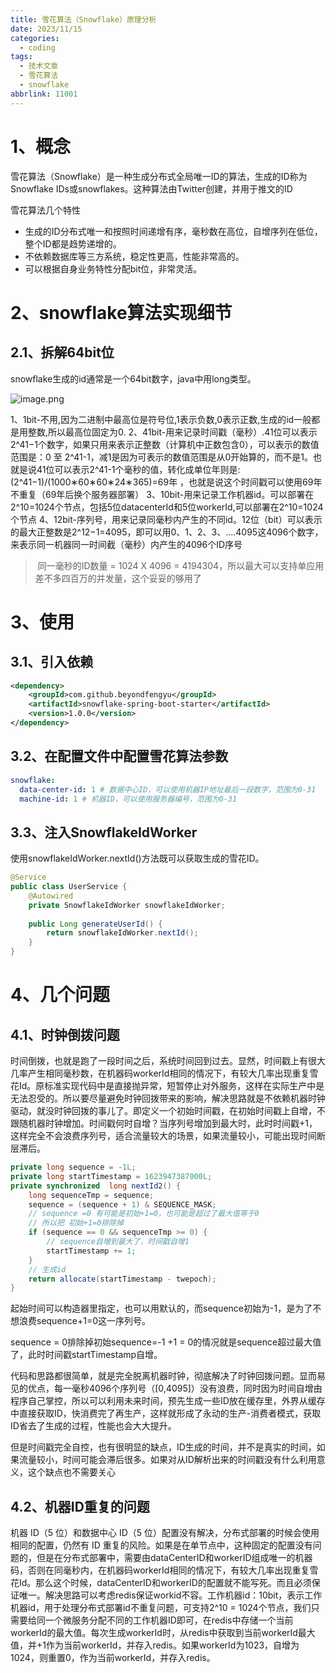 ```yaml
---
title: 雪花算法（Snowflake）原理分析
date: 2023/11/15
categories:
  - coding
tags:
  - 技术文章
  - 雪花算法
  - snowflake
abbrlink: 11001
---
```

# 1、概念

雪花算法（Snowflake）是一种生成分布式全局唯一ID的算法，生成的ID称为Snowflake IDs或snowflakes。这种算法由Twitter创建，并用于推文的ID

雪花算法几个特性

- 生成的ID分布式唯一和按照时间递增有序，毫秒数在高位，自增序列在低位，整个ID都是趋势递增的。
- 不依赖数据库等三方系统，稳定性更高，性能非常高的。
- 可以根据自身业务特性分配bit位，非常灵活。

# 2、snowflake算法实现细节

## 2.1、拆解64bit位

snowflake生成的id通常是一个64bit数字，java中用long类型。

![image.png](https://yancey-note-img.oss-cn-beijing.aliyuncs.com/202403031225315.png)


1、1bit-不用,因为二进制中最高位是符号位,1表示负数,0表示正数,生成的id一般都是用整数,所以最高位固定为0.
2、41bit-用来记录时间戳（毫秒）.41位可以表示2^41−1个数字，如果只用来表示正整数（计算机中正数包含0），可以表示的数值范围是：0 至 2^41-1，减1是因为可表示的数值范围是从0开始算的，而不是1。也就是说41位可以表示2^41-1个毫秒的值，转化成单位年则是:(2^41−1)/(1000∗60∗60∗24∗365)=69年 ，也就是说这个时间戳可以使用69年不重复（69年后换个服务器部署）
3、10bit-用来记录工作机器id。可以部署在2^10=1024个节点，包括5位datacenterId和5位workerId,可以部署在2^10=1024个节点
4、12bit-序列号，用来记录同毫秒内产生的不同id。12位（bit）可以表示的最大正整数是2^12−1=4095，即可以用0、1、2、3、....4095这4096个数字，来表示同一机器同一时间截（毫秒）内产生的4096个ID序号

> 同一毫秒的ID数量 = 1024 X 4096 = 4194304，所以最大可以支持单应用差不多四百万的并发量，这个妥妥的够用了


# 3、使用

## 3.1、引入依赖

```xml
<dependency>
    <groupId>com.github.beyondfengyu</groupId>
    <artifactId>snowflake-spring-boot-starter</artifactId>
    <version>1.0.0</version>
</dependency>

```

## 3.2、在配置文件中配置雪花算法参数

```yml
snowflake:
  data-center-id: 1 # 数据中心ID，可以使用机器IP地址最后一段数字，范围为0-31
  machine-id: 1 # 机器ID，可以使用服务器编号，范围为0-31
```

## 3.3、注入SnowflakeIdWorker

使用snowflakeIdWorker.nextId()方法既可以获取生成的雪花ID。

```java
@Service
public class UserService {
    @Autowired
    private SnowflakeIdWorker snowflakeIdWorker;
 
    public Long generateUserId() {
        return snowflakeIdWorker.nextId();
    }
}
```


# 4、几个问题

## 4.1、时钟倒拨问题

时间倒拨，也就是跑了一段时间之后，系统时间回到过去。显然，时间戳上有很大几率产生相同毫秒数，在机器码workerId相同的情况下，有较大几率出现重复雪花Id。原标准实现代码中是直接抛异常，短暂停止对外服务，这样在实际生产中是无法忍受的。所以要尽量避免时钟回拨带来的影响，解决思路就是不依赖机器时钟驱动，就没时钟回拨的事儿了。即定义一个初始时间戳，在初始时间戳上自增，不跟随机器时钟增加。时间戳何时自增？当序列号增加到最大时，此时时间戳+1，这样完全不会浪费序列号，适合流量较大的场景，如果流量较小，可能出现时间断层滞后。

```java
private long sequence = -1L;
private long startTimestamp = 1623947387000L;
private synchronized  long nextId2() {
    long sequenceTmp = sequence;
    sequence = (sequence + 1) & SEQUENCE_MASK;
    // sequence =0 有可能是初始+1=0，也可能是超过了最大值等于0
    // 所以把 初始+1=0排除掉
    if (sequence == 0 && sequenceTmp >= 0) {
        // sequence自增到最大了，时间戳自增1
        startTimestamp += 1;
    }
    // 生成id
    return allocate(startTimestamp - twepoch);
}
```

起始时间可以构造器里指定，也可以用默认的，而sequence初始为-1，是为了不想浪费sequence+1=0这一序列号。

sequence = 0排除掉初始sequence=-1 +1 = 0的情况就是sequence超过最大值了，此时时间戳startTimestamp自增。

代码和思路都很简单，就是完全脱离机器时钟，彻底解决了时钟回拨问题。显而易见的优点，每一毫秒4096个序列号（[0,4095]）没有浪费，同时因为时间自增由程序自己掌控，所以可以利用未来时间，预先生成一些ID放在缓存里，外界从缓存中直接获取ID，快消费完了再生产，这样就形成了永动的生产-消费者模式，获取ID省去了生成的过程，性能也会大大提升。

但是时间戳完全自控，也有很明显的缺点，ID生成的时间，并不是真实的时间，如果流量较小，时间可能会滞后很多。如果对从ID解析出来的时间戳没有什么利用意义，这个缺点也不需要关心


## 4.2、机器ID重复的问题
机器 ID（5 位）和数据中心 ID（5 位）配置没有解决，分布式部署的时候会使用相同的配置，仍然有 ID 重复的风险。如果是在单节点中，这种固定的配置没有问题的，但是在分布式部署中，需要由dataCenterID和workerID组成唯一的机器码，否则在同毫秒内，在机器码workerId相同的情况下，有较大几率出现重复雪花Id。那么这个时候，dataCenterID和workerID的配置就不能写死。而且必须保证唯一。解决思路可以考虑redis保证workid不容。工作机器id：10bit，表示工作机器id，用于处理分布式部署id不重复问题，可支持2^10 = 1024个节点，我们只需要给同一个微服务分配不同的工作机器ID即可，在redis中存储一个当前workerId的最大值。每次生成workerId时，从redis中获取到当前workerId最大值，并+1作为当前workerId，并存入redis。如果workerId为1023，自增为1024，则重置0，作为当前workerId，并存入redis。

